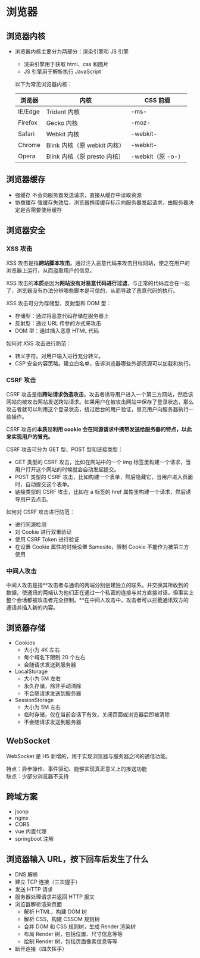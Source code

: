 # 浏览器

## 浏览器内核

- 浏览器内核主要分为两部分：渲染引擎和 JS 引擎

  - 渲染引擎用于获取 html、css 和图片
  - JS 引擎用于解析执行 JavaScript

  以下为常见浏览器内核：

  | 浏览器  | 内核                        | CSS 前缀           |
  | ------- | --------------------------- | ----------------- |
  | IE/Edge | Trident 内核                 | -ms-              |
  | Firefox | Gecko 内核                   | -moz-             |
  | Safari  | Webkit 内核                  | -webkit-          |
  | Chrome  | Blink 内核（原 webkit 内核） | -webkit-          |
  | Opera   | Blink 内核（原 presto 内核） | -webkit（原 -o-） |

## 浏览器缓存

- 强缓存
  不会向服务器发送请求，直接从缓存中读取资源
- 协商缓存
  强缓存失效后，浏览器携带缓存标示向服务器发起请求，由服务器决定是否需要使用缓存

## 浏览器安全

### XSS 攻击

XSS 攻击是指**跨站脚本攻击**。通过注入恶意代码来攻击目标网站，使之在用户的浏览器上运行，从而盗取用户的信息。

XSS 攻击的**本质**是因为**网站没有对恶意代码进行过滤**，与正常的代码混合在一起了，浏览器没有办法分辨哪些脚本是可信的，从而导致了恶意代码的执行。

XSS 攻击可分为存储型、反射型和 DOM 型：

- 存储型：通过将恶意代码存储在服务器上
- 反射型：通过 URL 传参的方式来攻击
- DOM 型：通过插入恶意 HTML 代码

如何对 XSS 攻击进行防范：

- 转义字符。对用户输入进行充分转义。
- CSP 安全内容策略。建立白名单，告诉浏览器哪些外部资源可以加载和执行。

### CSRF 攻击

CSRF 攻击是指**跨站请求伪造攻击**。攻击者诱导用户进入一个第三方网站，然后该网站向被攻击网站发送跨站请求。如果用户在被攻击网站中保存了登录状态，那么攻击者就可以利用这个登录状态，绕过后台的用户验证，冒充用户向服务器执行一些操作。

CSRF 攻击的**本质**是**利用 cookie 会在同源请求中携带发送给服务器的特点，以此来实现用户的冒充。**

CSRF 攻击可分为 GET 型、POST 型和链接类型：

- GET 类型的 CSRF 攻击，比如在网站中的一个 img 标签里构建一个请求，当用户打开这个网站的时候就会自动发起提交。
- POST 类型的 CSRF 攻击，比如构建一个表单，然后隐藏它，当用户进入页面时，自动提交这个表单。
- 链接类型的 CSRF 攻击，比如在 a 标签的 href 属性里构建一个请求，然后诱导用户去点击。

如何对 CSRF 攻击进行防范：

- 进行同源检测
- 对 Cookie 进行双重验证
- 使用 CSRF Token 进行验证
- 在设置 Cookie 属性的时候设置 Samesite，限制 Cookie 不能作为被第三方使用

### 中间人攻击

中间⼈攻击是指**攻击者与通讯的两端分别创建独立的联系，并交换其所收到的数据，使通讯的两端认为他们正在通过⼀个私密的连接与对方直接对话，但事实上整个会话都被攻击者完全控制。**在中间⼈攻击中，攻击者可以拦截通讯双方的通话并插⼊新的内容。

## 浏览器存储

- Cookies
  - 大小为 4K 左右
  - 每个域名下限制 20 个左右
  - 会随请求发送到服务器
- LocalStorage
  - 大小为 5M 左右
  - 永久存储，除非手动清除
  - 不会随请求发送到服务器
- SessionStorage
  - 大小为 5M 左右
  - 临时存储，仅在当前会话下有效，关闭页面或浏览器后即被清除
  - 不会随请求发送到服务器

## WebSocket

WebSocket 是 H5 新增的，用于实现浏览器与服务器之间的通信功能。

特点：异步操作、事件驱动、能够实现真正意义上的推送功能  
缺点：少部分浏览器不支持

## 跨域方案

- jsonp
- nginx
- CORS
- vue 内置代理
- springboot 注解

## 浏览器输入 URL，按下回车后发生了什么

- DNS 解析
- 建立 TCP 连接（三次握手）
- 发送 HTTP 请求
- 服务器处理请求并返回 HTTP 报文
- 浏览器解析渲染页面
  - 解析 HTML，构建 DOM 树
  - 解析 CSS，构建 CSSOM 规则树
  - 合并 DOM 和 CSS 规则树，生成 Render 渲染树
  - 布局 Render 树，包括位置、尺寸信息等等
  - 绘制 Render 树，包括页面像素信息等等
- 断开连接（四次挥手）
